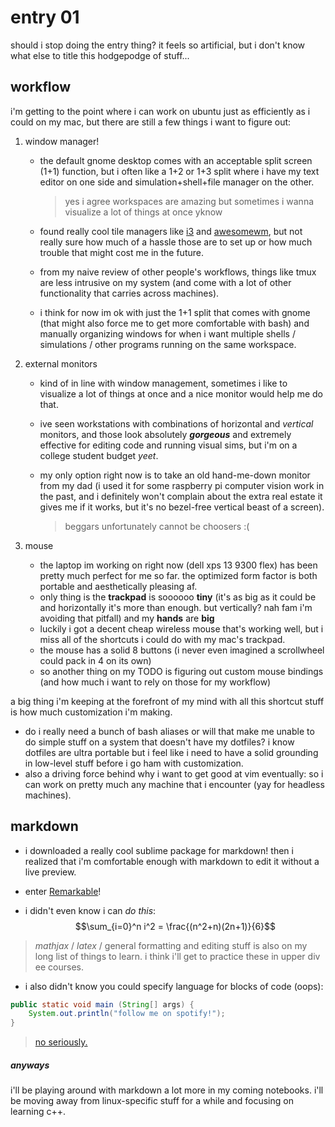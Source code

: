 # entry 01
should i stop doing the entry thing? it feels so artificial, but i don't know what else to title this hodgepodge of stuff...

## workflow

i'm getting to the point where i can work on ubuntu just as efficiently as i could on my mac, but there are still a few things i want to figure out:

1. window manager!
	- the default gnome desktop comes with an acceptable split screen (1+1) function, but i often like a 1+2 or 1+3 split where i have my text editor on one side and simulation+shell+file manager on the other.
	
		> yes i agree workspaces are amazing but sometimes i wanna visualize a lot of things at once yknow
		
	- found really cool tile managers like [i3](https://i3wm.org/) and [awesomewm](https://awesomewm.org/), but not really sure how much of a hassle those are to set up or how much trouble that might cost me in the future.
	- from my naive review of other people's workflows, things like tmux are less intrusive on my system (and come with a lot of other functionality that carries across machines).
	- i think for now im ok with just the 1+1 split that comes with gnome (that might also force me to get more comfortable with bash) and manually organizing windows for when i want multiple shells / simulations / other programs running on the same workspace.

2. external monitors
	- kind of in line with window management, sometimes i like to visualize a lot of things at once and a nice monitor would help me do that.
	- ive seen workstations with combinations of horizontal and *vertical* monitors, and those look absolutely ***gorgeous*** and extremely effective for editing code and running visual sims, but i'm on a college student budget *yeet*.
	- my only option right now is to take an old hand-me-down monitor from my dad (i used it for some raspberry pi computer vision work in the past, and i definitely won't complain about the extra real estate it gives me if it works, but it's no bezel-free vertical beast of a screen).
	
		> beggars unfortunately cannot be choosers :(

3. mouse
	- the laptop im working on right now (dell xps 13 9300 flex) has been pretty much perfect for me so far. the optimized form factor is both portable and aesthetically pleasing af.
	- only thing is the **trackpad** is soooooo **tiny** (it's as big as it could be and horizontally it's more than enough. but vertically? nah fam i'm avoiding that pitfall) and my **hands** are **big**
	- luckily i got a decent cheap wireless mouse that's working well, but i miss all of the shortcuts i could do with my mac's trackpad.
	- the mouse has a solid 8 buttons (i never even imagined a scrollwheel could pack in 4 on its own)
	- so another thing on my TODO is figuring out custom mouse bindings (and how much i want to rely on those for my workflow)
	
a big thing i'm keeping at the forefront of my mind with all this shortcut stuff is how much customization i'm making. 
	
- do i really need a bunch of bash aliases or will that make me unable to do simple stuff on a system that doesn't have my dotfiles? i know dotfiles are ultra portable but i feel like i need to have a solid grounding in low-level stuff before i go ham with customization. 
- also a driving force behind why i want to get good at vim eventually: so i can work on pretty much any machine that i encounter (yay for headless machines).

## markdown

- i downloaded a really cool sublime package for markdown! then i realized that i'm comfortable enough with markdown to edit it without a live preview.

- enter [Remarkable](http://remarkableapp.github.io)! 

- i didn't even know i can *do this*:
$$\sum_{i=0}^n i^2 = \frac{(n^2+n)(2n+1)}{6}$$

> *mathjax* / *latex* / general formatting and editing stuff is also on my long list of things to learn. i think i'll get to practice these in upper div ee courses.

- i also didn't know you could specify language for blocks of code (oops):

~~~java
public static void main (String[] args) {
	System.out.println("follow me on spotify!");
}
~~~

> [no seriously.](https://open.spotify.com/user/tedfoodlin?si=7vzaCUWrQo2qKa2cjrhTXQ)

##### *anyways* 

i'll be playing around with markdown a lot more in my coming notebooks. i'll be moving away from linux-specific stuff for a while and focusing on learning c++. 
